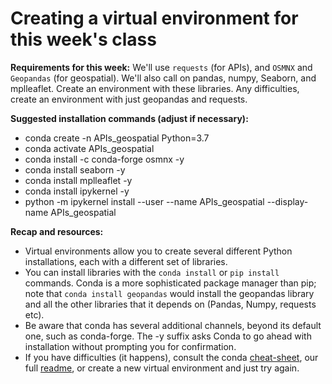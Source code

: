 # Creating a virtual environment for this week's class

**Requirements for this week:** We'll use `requests` (for APIs), and `OSMNX` and `Geopandas` (for geospatial). We'll also call on pandas, numpy, Seaborn, and mplleaflet. Create an environment with these libraries. Any difficulties, create an environment with just geopandas and requests.

**Suggested installation commands (adjust if necessary):**

* conda create -n APIs_geospatial Python=3.7
* conda activate APIs_geospatial
* conda install -c conda-forge osmnx -y
* conda install seaborn -y
* conda install mplleaflet -y
* conda install ipykernel -y
* python -m ipykernel install --user --name APIs_geospatial --display-name APIs_geospatial 

**Recap and resources:**
* Virtual environments allow you to create several different Python installations, each with a different set of libraries.
* You can install libraries with the `conda install` or `pip install` commands. Conda is a more sophisticated package manager than pip; note that `conda install geopandas` would install the geopandas library and all the other libraries that it depends on (Pandas, Numpy, requests etc).
* Be aware that conda has several additional channels, beyond its default one, such as conda-forge. The -y suffix asks Conda to go ahead with installation without prompting you for confirmation.
* If you have difficulties (it happens), consult the conda [cheat-sheet](https://docs.conda.io/projects/conda/en/4.6.0/_downloads/52a95608c49671267e40c689e0bc00ca/conda-cheatsheet.pdf), our full [readme](https://github.com/worldbank/Python-for-Data-Science/blob/master/anaconda_virtual_environments.md), or create a new virtual environment and just try again.


